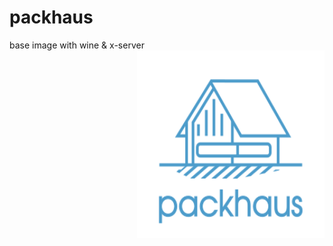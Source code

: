 # packhaus
base image with wine &amp; x-server 
<img align="right" height="300" width="300" src="https://github.com/bileygdotcom/packhaus/blob/main/packhaus_logo.png_280x240.png" >
